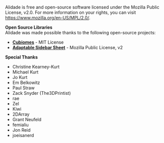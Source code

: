Alidade is free and open-source software licensed under the Mozilla Public License, v2.0. For more information on your rights, you can visit https://www.mozilla.org/en-US/MPL/2.0/.

**Open Source Libraries**  
Alidade was made possible thanks to the following open-source projects:

- [**Cubiomes**](https://github.com/Cubitect/cubiomes) - MIT License
- [**Adaptable Sidebar Sheet**](https://github.com/alicerunsonfedora/adaptablesidebarsheetview) - Mozilla Public License, v2


**Special Thanks**
- Christine Kearney-Kurt
- Michael Kurt
- Jo Kurt
- Em Belkowitz
- Paul Straw
- Zack Snyder (The3DPrintist)
- rae
- Zel
- Kiwi
- 2DArray
- Grant Neufeld
- femialiu
- Jon Reid
- joeisanerd

